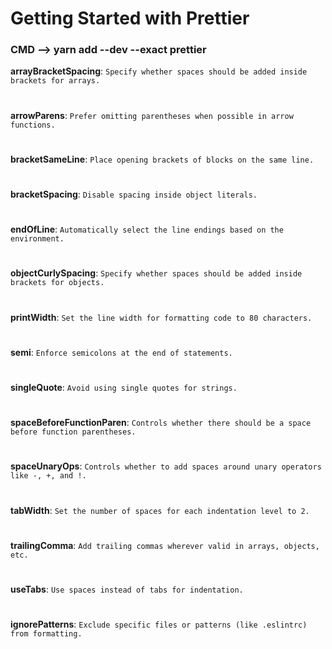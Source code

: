# Getting Started with Prettier

### CMD --> yarn add --dev --exact prettier

**arrayBracketSpacing**: `Specify whether spaces should be added inside brackets for arrays.`
#
**arrowParens**: `Prefer omitting parentheses when possible in arrow functions.`
#
**bracketSameLine**: `Place opening brackets of blocks on the same line.`
#
**bracketSpacing**: `Disable spacing inside object literals.`
#
**endOfLine**: `Automatically select the line endings based on the environment.`
#
**objectCurlySpacing**: `Specify whether spaces should be added inside brackets for objects.`
#
**printWidth**: `Set the line width for formatting code to 80 characters.`
#
**semi**: `Enforce semicolons at the end of statements.`
#
**singleQuote**: `Avoid using single quotes for strings.`
#
**spaceBeforeFunctionParen**: `Controls whether there should be a space before function parentheses.`
#
**spaceUnaryOps**: `Controls whether to add spaces around unary operators like -, +, and !.`
#
**tabWidth**: `Set the number of spaces for each indentation level to 2.`
#
**trailingComma**: `Add trailing commas wherever valid in arrays, objects, etc.`
#
**useTabs**: `Use spaces instead of tabs for indentation.`
#
**ignorePatterns**: `Exclude specific files or patterns (like .eslintrc) from formatting.`
#

#